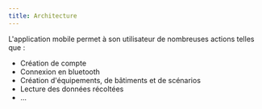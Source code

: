 ```yaml
---
title: Architecture
---
```


L'application mobile permet à son utilisateur de nombreuses actions telles que :
- Création de compte
- Connexion en bluetooth
- Création d'équipements, de bâtiments et de scénarios
- Lecture des données récoltées
- ...